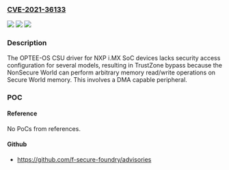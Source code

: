 ### [CVE-2021-36133](https://cve.mitre.org/cgi-bin/cvename.cgi?name=CVE-2021-36133)
![](https://img.shields.io/static/v1?label=Product&message=n%2Fa&color=blue)
![](https://img.shields.io/static/v1?label=Version&message=n%2Fa&color=blue)
![](https://img.shields.io/static/v1?label=Vulnerability&message=n%2Fa&color=brighgreen)

### Description

The OPTEE-OS CSU driver for NXP i.MX SoC devices lacks security access configuration for several models, resulting in TrustZone bypass because the NonSecure World can perform arbitrary memory read/write operations on Secure World memory. This involves a DMA capable peripheral.

### POC

#### Reference
No PoCs from references.

#### Github
- https://github.com/f-secure-foundry/advisories

